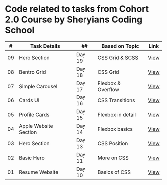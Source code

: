 # Code related to tasks from Cohort 2.0 Course by Sheryians Coding School

| #   | Task Details          | ##     | Based on Topic     | Link                                            |
| --- | --------------------- | ------ | ------------------ | ----------------------------------------------- |
| 09  | Hero Section          | Day 19 | CSS Grid & SCSS    | [View](https://cohort.sagarpalia.com/tasks/09/) |
| 08  | Bentro Grid           | Day 18 | CSS Grid           | [View](https://cohort.sagarpalia.com/tasks/08/) |
| 07  | Simple Carousel       | Day 17 | Flexbox & Overflow | [View](https://cohort.sagarpalia.com/tasks/07/) |
| 06  | Cards UI              | Day 16 | CSS Transitions    | [View](https://cohort.sagarpalia.com/tasks/06/) |
| 05  | Profile Cards         | Day 15 | Flexbox in detail  | [View](https://cohort.sagarpalia.com/tasks/05/) |
| 04  | Apple Website Section | Day 14 | Flexbox basics     | [View](https://cohort.sagarpalia.com/tasks/04/) |
| 03  | Hero Section          | Day 13 | CSS Position       | [View](https://cohort.sagarpalia.com/tasks/03/) |
| 02  | Basic Hero            | Day 11 | More on CSS        | [View](https://cohort.sagarpalia.com/tasks/02/) |
| 01  | Resume Website        | Day 10 | Basics of CSS      | [View](https://cohort.sagarpalia.com/tasks/01/) |
